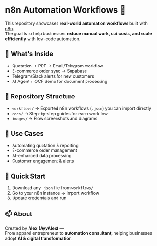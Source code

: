 # n8n Automation Workflows 🚀

This repository showcases **real-world automation workflows** built with [n8n](https://n8n.io).  
The goal is to help businesses **reduce manual work, cut costs, and scale efficiently** with low-code automation.

## 🔧 What's Inside
- Quotation → PDF → Email/Telegram workflow
- E-commerce order sync → Supabase
- Telegram/Slack alerts for new customers
- AI Agent + OCR demo for document processing

## 📂 Repository Structure
- `workflows/` → Exported n8n workflows (`.json`) you can import directly  
- `docs/` → Step-by-step guides for each workflow  
- `images/` → Flow screenshots and diagrams  

## 🌟 Use Cases
- Automating quotation & reporting
- E-commerce order management
- AI-enhanced data processing
- Customer engagement & alerts

## 🚀 Quick Start
1. Download any `.json` file from `workflows/`
2. Go to your n8n instance → Import workflow
3. Update credentials and run


## 📫 About
Created by **Alex (AyyAlex)** —  
From apparel entrepreneur to **automation consultant**, helping businesses adopt **AI & digital transformation**.  
